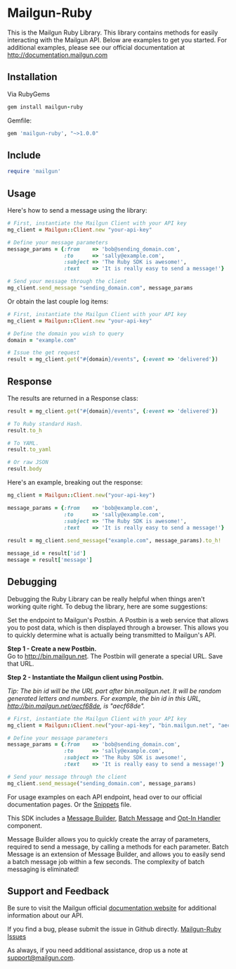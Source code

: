 Mailgun-Ruby
============

This is the Mailgun Ruby Library. This library contains methods for easily interacting 
with the Mailgun API. 
Below are examples to get you started. For additional examples, please see our 
official documentation 
at http://documentation.mailgun.com

Installation
------------
Via RubyGems

```ruby
gem install mailgun-ruby
```

Gemfile:

```ruby
gem 'mailgun-ruby', "~>1.0.0"
```

Include
--------

```ruby
require 'mailgun'
```

Usage
-----
Here's how to send a message using the library:

```ruby
# First, instantiate the Mailgun Client with your API key
mg_client = Mailgun::Client.new "your-api-key"

# Define your message parameters
message_params = {:from    => 'bob@sending_domain.com', 
                  :to      => 'sally@example.com', 
                  :subject => 'The Ruby SDK is awesome!', 
                  :text    => 'It is really easy to send a message!'}

# Send your message through the client
mg_client.send_message "sending_domain.com", message_params
```

Or obtain the last couple log items: 

```ruby
# First, instantiate the Mailgun Client with your API key
mg_client = Mailgun::Client.new "your-api-key"

# Define the domain you wish to query
domain = "example.com"

# Issue the get request
result = mg_client.get("#{domain}/events", {:event => 'delivered'})
```

Response
--------

The results are returned in a Response class:

```ruby
result = mg_client.get("#{domain}/events", {:event => 'delivered'})

# To Ruby standard Hash.
result.to_h

# To YAML.
result.to_yaml 

# Or raw JSON
result.body
```

Here's an example, breaking out the response:

```ruby
mg_client = Mailgun::Client.new("your-api-key")

message_params = {:from    => 'bob@example.com', 
                  :to      => 'sally@example.com', 
                  :subject => 'The Ruby SDK is awesome!', 
                  :text    => 'It is really easy to send a message!'}
                  
result = mg_client.send_message("example.com", message_params).to_h!

message_id = result['id']
message = result['message']
```

Debugging
---------

Debugging the Ruby Library can be really helpful when things aren't working quite right. 
To debug the library, here are some suggestions: 

Set the endpoint to Mailgun's Postbin. A Postbin is a web service that allows you to 
post data, which is then displayed through a browser. This allows you to quickly determine
what is actually being transmitted to Mailgun's API. 

**Step 1 - Create a new Postbin.**  
Go to http://bin.mailgun.net. The Postbin will generate a special URL. Save that URL. 

**Step 2 - Instantiate the Mailgun client using Postbin.**  

*Tip: The bin id will be the URL part after bin.mailgun.net. It will be random generated letters and numbers. For example, the bin id in this URL, http://bin.mailgun.net/aecf68de, is "aecf68de".*

```ruby
# First, instantiate the Mailgun Client with your API key
mg_client = Mailgun::Client.new("your-api-key", "bin.mailgun.net", "aecf68de", ssl = false)

# Define your message parameters
message_params = {:from    => 'bob@sending_domain.com', 
                  :to      => 'sally@example.com', 
                  :subject => 'The Ruby SDK is awesome!', 
                  :text    => 'It is really easy to send a message!'}

# Send your message through the client
mg_client.send_message("sending_domain.com", message_params)
```

For usage examples on each API endpoint, head over to our official documentation 
pages. Or the [Snippets](Snippets.md) file.

This SDK includes a [Message Builder](Messages.md), 
[Batch Message](Messages.md) and [Opt-In Handler](OptInHandler.md) component.

Message Builder allows you to quickly create the array of parameters, required 
to send a message, by calling a methods for each parameter.
Batch Message is an extension of Message Builder, and allows you to easily send 
a batch message job within a few seconds. The complexity of 
batch messaging is eliminated! 

Support and Feedback
--------------------

Be sure to visit the Mailgun official 
[documentation website](http://documentation.mailgun.com/) for additional 
information about our API. 

If you find a bug, please submit the issue in Github directly. 
[Mailgun-Ruby Issues](https://github.com/mailgun/mailgun-ruby/issues)

As always, if you need additional assistance, drop us a note at 
[support@mailgun.com](mailto:support@mailgun.com).